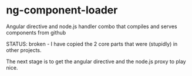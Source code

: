 ng-component-loader
===================

Angular directive and node.js handler combo that compiles and serves components from github

STATUS: broken - I have copied the 2 core parts that were (stupidly) in other projects.

The next stage is to get the angular directive and the node.js proxy to play nice.